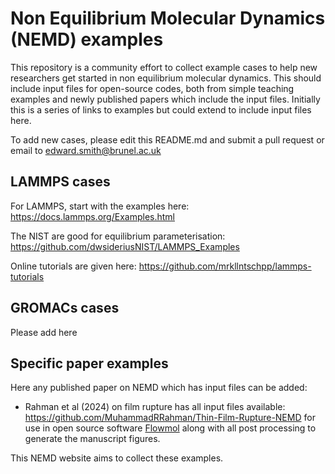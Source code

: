 # Non Equilibrium Molecular Dynamics (NEMD) examples

This repository is a community effort to collect example cases to help new researchers get started in non equilibrium molecular dynamics.
This should include input files for open-source codes, both from simple teaching examples and newly published papers which include the input files. Initially this is a series of links to examples but could extend to include input files here.

To add new cases, please edit this README.md and submit a pull request or email to edward.smith@brunel.ac.uk

LAMMPS cases
-------------

For LAMMPS, start with the examples here: 
https://docs.lammps.org/Examples.html

The NIST are good for equilibrium parameterisation:
https://github.com/dwsideriusNIST/LAMMPS_Examples

Online tutorials are given here:
https://github.com/mrkllntschpp/lammps-tutorials


GROMACs cases
-------------

Please add here

Specific paper examples
------------------------
Here any published paper on NEMD which has input files can be added:

  - Rahman et al (2024) on film rupture has all input files available: https://github.com/MuhammadRRahman/Thin-Film-Rupture-NEMD for use in open source software [Flowmol](https://github.com/edwardsmith999/flowmol) along with all post processing to generate the manuscript figures. 

This NEMD website aims to collect these examples.
